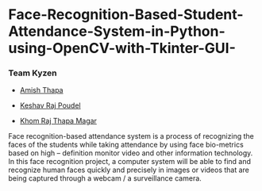 # Face-Recognition-Based-Student-Attendance-System-in-Python-using-OpenCV-with-Tkinter-GUI-


### Team Kyzen

* [Amish Thapa](https://github.com/amish-git)

* [Keshav Raj Poudel](https://github.com/Keshav-46)

* [Khom Raj Thapa Magar](https://khomz.github.io/)



Face recognition-based attendance system is a process of recognizing the faces of the students while taking attendance by using face bio-metrics based on high – definition monitor video and other information technology. In this face recognition project, a computer system will be able to find and recognize human faces quickly and precisely in images or videos that are being captured through a webcam / a surveillance camera.


